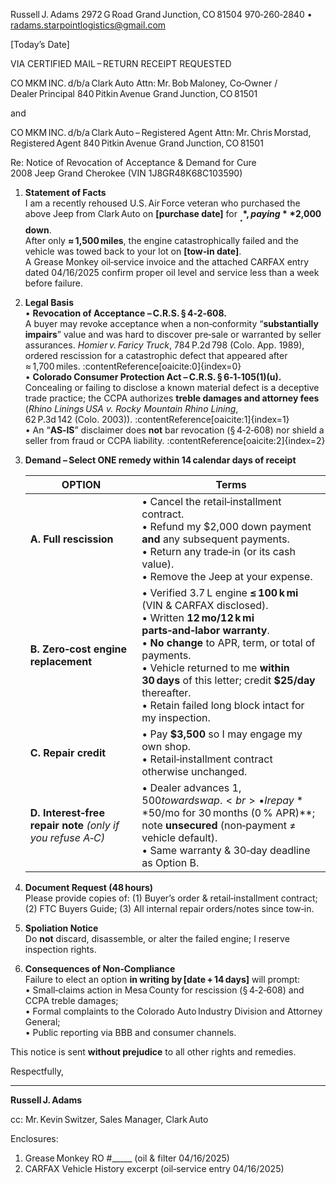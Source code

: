 Russell J. Adams
2972 G Road
Grand Junction, CO 81504
970‑260‑2840  •  radams.starpointlogistics@gmail.com

[Today’s Date]

VIA CERTIFIED MAIL – RETURN RECEIPT REQUESTED

CO MKM INC. d/b/a Clark Auto
Attn: Mr. Bob Maloney, Co‑Owner / Dealer Principal
840 Pitkin Avenue
Grand Junction, CO 81501

and

CO MKM INC. d/b/a Clark Auto – Registered Agent
Attn: Mr. Chris Morstad, Registered Agent
840 Pitkin Avenue
Grand Junction, CO 81501

Re:  Notice of Revocation of Acceptance & Demand for Cure
     2008 Jeep Grand Cherokee (VIN 1J8GR48K68C103590)

1.  **Statement of Facts**  
    I am a recently rehoused U.S. Air Force veteran who purchased the above Jeep from Clark Auto on **[purchase date]** for **$___**, paying **$2,000 down**.  
    After only **≈ 1,500 miles**, the engine catastrophically failed and the vehicle was towed back to your lot on **[tow‑in date]**.  
    A Grease Monkey oil‑service invoice and the attached CARFAX entry dated 04/16/2025 confirm proper oil level and service less than a week before failure.

2.  **Legal Basis**  
    • **Revocation of Acceptance – C.R.S. § 4‑2‑608.**  
      A buyer may revoke acceptance when a non‑conformity “**substantially impairs**” value and was hard to discover pre‑sale or warranted by seller assurances. *Homier v. Faricy Truck*, 784 P.2d 798 (Colo. App. 1989), ordered rescission for a catastrophic defect that appeared after ≈ 1,700 miles. :contentReference[oaicite:0]{index=0}    
    • **Colorado Consumer Protection Act – C.R.S. § 6‑1‑105(1)(u).**  
      Concealing or failing to disclose a known material defect is a deceptive trade practice; the CCPA authorizes **treble damages and attorney fees** (*Rhino Linings USA v. Rocky Mountain Rhino Lining*, 62 P.3d 142 (Colo. 2003)). :contentReference[oaicite:1]{index=1}  
    • An “**AS‑IS**” disclaimer does **not** bar revocation (§ 4‑2‑608) nor shield a seller from fraud or CCPA liability. :contentReference[oaicite:2]{index=2}  

3.  **Demand – Select ONE remedy within 14 calendar days of receipt**  

    | OPTION | Terms |
    |--------|-------|
    | **A. Full rescission** | • Cancel the retail‑installment contract.<br>• Refund my $2,000 down payment **and** any subsequent payments.<br>• Return any trade‑in (or its cash value).<br>• Remove the Jeep at your expense. |
    | **B. Zero‑cost engine replacement** | • Verified 3.7 L engine **≤ 100 k mi** (VIN & CARFAX disclosed).<br>• Written **12 mo/12 k mi parts‑and‑labor warranty**.<br>• **No change** to APR, term, or total of payments.<br>• Vehicle returned to me **within 30 days** of this letter; credit **$25/day** thereafter.<br>• Retain failed long block intact for my inspection. |
    | **C. Repair credit** | • Pay **$3,500** so I may engage my own shop.<br>• Retail‑installment contract otherwise unchanged. |
    | **D. Interest‑free repair note** *(only if you refuse A‑C)* | • Dealer advances $1,500 toward swap.<br>• I repay **$50/mo for 30 months (0 % APR)**; note **unsecured** (non‑payment ≠ vehicle default).<br>• Same warranty & 30‑day deadline as Option B. |

4.  **Document Request (48 hours)**  
    Please provide copies of: (1) Buyer’s order & retail‑installment contract; (2) FTC Buyers Guide; (3) All internal repair orders/notes since tow‑in.

5.  **Spoliation Notice**  
    Do **not** discard, disassemble, or alter the failed engine; I reserve inspection rights.

6.  **Consequences of Non‑Compliance**  
    Failure to elect an option **in writing by [date + 14 days]** will prompt:  
    • Small‑claims action in Mesa County for rescission (§ 4‑2‑608) and CCPA treble damages;  
    • Formal complaints to the Colorado Auto Industry Division and Attorney General;  
    • Public reporting via BBB and consumer channels.

This notice is sent **without prejudice** to all other rights and remedies.

Respectfully,

______________________________  
**Russell J. Adams**

cc: Mr. Kevin Switzer, Sales Manager, Clark Auto

Enclosures:  
1. Grease Monkey RO #_____ (oil & filter 04/16/2025)  
2. CARFAX Vehicle History excerpt (oil‑service entry 04/16/2025)

